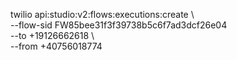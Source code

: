 twilio api:studio:v2:flows:executions:create \   
    --flow-sid FW85bee31f3f39738b5c6f7ad3dcf26e04 \
    --to +19126662618 \  
    --from +40756018774